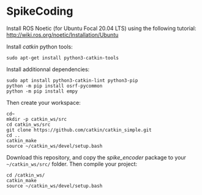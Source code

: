 # SpikeCoding


Install ROS Noetic (for Ubuntu Focal 20.04 LTS) using the following tutorial: <br>http://wiki.ros.org/noetic/Installation/Ubuntu 

Install *catkin* python tools: 

	sudo apt-get install python3-catkin-tools 
	
Install additionnal dependencies:

	sudo apt install python3-catkin-lint python3-pip
	python -m pip install osrf-pycommon
	python -m pip install empy

Then create your workspace:

	cd~ 
	mkdir -p catkin_ws/src
	cd catkin_ws/src
	git clone https://github.com/catkin/catkin_simple.git
	cd ..
	catkin_make
	source ~/catkin_ws/devel/setup.bash

Download this repository, and copy the *spike_encoder* package to your `~/catkin_ws/src/` folder. Then compile your project: 

	cd /catkin_ws/
	catkin_make
	source ~/catkin_ws/devel/setup.bash
